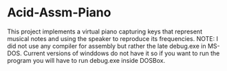 # Acid-Assm-Piano
This project implements a virtual piano capturing keys that represent musical notes and using the speaker to reproduce its frequencies.
NOTE: I did not use any compiler for assembly but rather the late debug.exe in MS-DOS. Current versions of winddows do not have it so if you want to run the program you will have to run debug.exe inside DOSBox.

